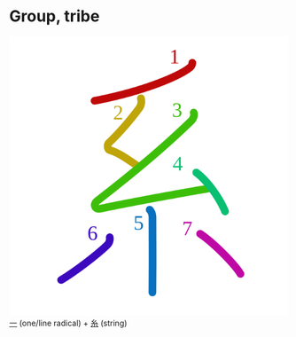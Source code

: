 # Group, tribe
![7cfb](Kanji/kanji-colorize/7cfb.svg)
[一](Kanji/kanji-dict/一.md) (one/line radical) + [糸](Kanji/kanji-dict/糸.md) (string) 